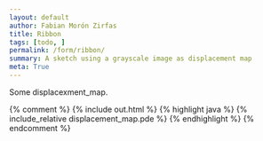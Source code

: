 ```yaml
---
layout: default
author: Fabian Morón Zirfas
title: Ribbon
tags: [todo, ]
permalink: /form/ribbon/
summary: A sketch using a grayscale image as displacement map
meta: True
---
```


Some displacexment_map.

<!-- more -->

{% comment %}
{% include out.html %}
{% highlight java %}
{% include_relative displacement_map.pde %}
{% endhighlight %}
{% endcomment %}



